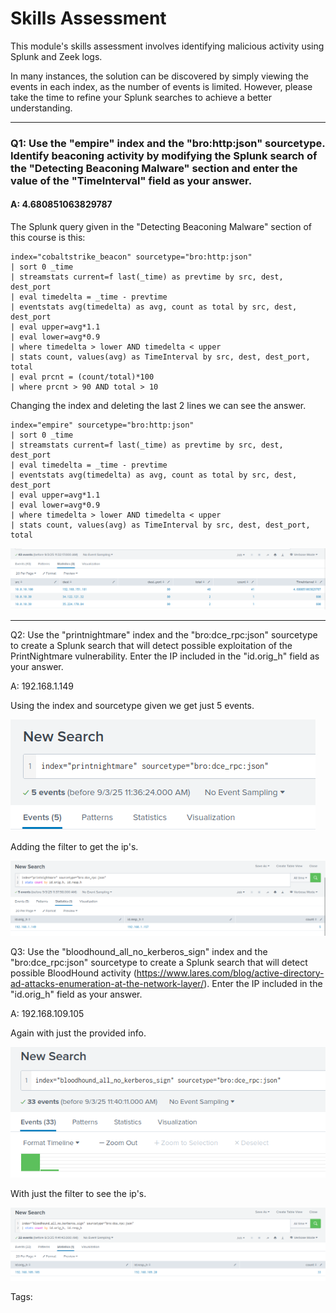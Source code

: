 
# Skills Assessment

This module's skills assessment involves identifying malicious activity using Splunk and Zeek logs.

In many instances, the solution can be discovered by simply viewing the events in each index, as the number of events is limited. However, please take the time to refine your Splunk searches to achieve a better understanding.

___

### Q1: Use the "empire" index and the "bro:http:json" sourcetype. Identify beaconing activity by modifying the Splunk search of the "Detecting Beaconing Malware" section and enter the value of the "TimeInterval" field as your answer.

#### A: 4.680851063829787

The Splunk query given in the "Detecting Beaconing Malware" section of this course is this: 


```shell-session
index="cobaltstrike_beacon" sourcetype="bro:http:json" 
| sort 0 _time
| streamstats current=f last(_time) as prevtime by src, dest, dest_port
| eval timedelta = _time - prevtime
| eventstats avg(timedelta) as avg, count as total by src, dest, dest_port
| eval upper=avg*1.1
| eval lower=avg*0.9
| where timedelta > lower AND timedelta < upper
| stats count, values(avg) as TimeInterval by src, dest, dest_port, total
| eval prcnt = (count/total)*100
| where prcnt > 90 AND total > 10
```

Changing the index and deleting the last 2 lines we can see the answer. 

```shell-session
index="empire" sourcetype="bro:http:json" 
| sort 0 _time
| streamstats current=f last(_time) as prevtime by src, dest, dest_port
| eval timedelta = _time - prevtime
| eventstats avg(timedelta) as avg, count as total by src, dest, dest_port
| eval upper=avg*1.1
| eval lower=avg*0.9
| where timedelta > lower AND timedelta < upper
| stats count, values(avg) as TimeInterval by src, dest, dest_port, total
```


![](../../Img/Pasted%20image%2020250903143536.png)

___

Q2: Use the "printnightmare" index and the "bro:dce_rpc:json" sourcetype to create a Splunk search that will detect possible exploitation of the PrintNightmare vulnerability. Enter the IP included in the "id.orig_h" field as your answer.

A: 192.168.1.149

Using the index and sourcetype given we get just 5 events.

![](../../Img/Pasted%20image%2020250903143700.png)

Adding the filter to get the ip's.

![](../../Img/Pasted%20image%2020250903143846.png)



Q3: Use the "bloodhound_all_no_kerberos_sign" index and the "bro:dce_rpc:json" sourcetype to create a Splunk search that will detect possible BloodHound activity (https://www.lares.com/blog/active-directory-ad-attacks-enumeration-at-the-network-layer/). Enter the IP included in the "id.orig_h" field as your answer.

A: 192.168.109.105

Again with just the provided info.

![](../../Img/Pasted%20image%2020250903144050.png)

With just the filter to see the ip's.

![](../../Img/Pasted%20image%2020250903144216.png)


Tags: 
